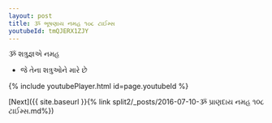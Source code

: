 ```yaml
---
layout: post
title: ૐ ભૂષણાય નમહ ૧૦૮ ટાઈમ્સ
youtubeId: tmQJERX1ZJY
---
```

 
 
 ૐ શત્રુજ્ઞએ નમહ  
 
 -  જે તેના શત્રુઓને મારે છે 
 
  
 
  
 
 
 
 
 
 


{% include youtubePlayer.html id=page.youtubeId %}
 
[Next]({{ site.baseurl }}{% link  split2/_posts/2016-07-10-ૐ પ્રાણદાય નમહ ૧૦૮ ટાઈમ્સ.md%})
 
